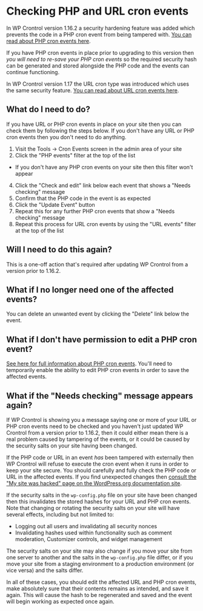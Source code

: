 # Checking PHP and URL cron events

In WP Crontrol version 1.16.2 a security hardening feature was added which prevents the code in a PHP cron event from being tampered with. [You can read about PHP cron events here](/docs/php-cron-events/).

If you have PHP cron events in place prior to upgrading to this version then *you will need to re-save your PHP cron events* so the required security hash can be generated and stored alongside the PHP code and the events can continue functioning.

In WP Crontrol version 1.17 the URL cron type was introduced which uses the same security feature. [You can read about URL cron events here](/docs/php-cron-events/).

## What do I need to do?

If you have URL or PHP cron events in place on your site then you can check them by following the steps below. If you don't have any URL or PHP cron events then you don't need to do anything.

1. Visit the Tools → Cron Events screen in the admin area of your site
2. Click the "PHP events" filter at the top of the list
  - If you don't have any PHP cron events on your site then this filter won't appear
4. Click the "Check and edit" link below each event that shows a "Needs checking" message
5. Confirm that the PHP code in the event is as expected
6. Click the "Update Event" button
7. Repeat this for any further PHP cron events that show a "Needs checking" message
8. Repeat this process for URL cron events by using the "URL events" filter at the top of the list

## Will I need to do this again?

This is a one-off action that's required after updating WP Crontrol from a version prior to 1.16.2.

## What if I no longer need one of the affected events?

You can delete an unwanted event by clicking the "Delete" link below the event.

## What if I don't have permission to edit a PHP cron event?

[See here for full information about PHP cron events](/docs/php-cron-events/). You'll need to temporarily enable the ability to edit PHP cron events in order to save the affected events.

## What if the "Needs checking" message appears again?

If WP Crontrol is showing you a message saying one or more of your URL or PHP cron events need to be checked and you haven't just updated WP Crontrol from a version prior to 1.16.2, then it could either mean there is a real problem caused by tampering of the events, or it could be caused by the security salts on your site having been changed.

If the PHP code or URL in an event *has* been tampered with externally then WP Crontrol will refuse to execute the cron event when it runs in order to keep your site secure. You should carefully and fully check the PHP code or URL in the affected events. If you find unexpected changes then [consult the "My site was hacked" page on the WordPress.org documentation site](https://wordpress.org/documentation/article/faq-my-site-was-hacked/).

If the security salts in the `wp-config.php` file on your site have been changed then this invalidates the stored hashes for your URL and PHP cron events. Note that changing or rotating the security salts on your site will have several effects, including but not limited to:

  - Logging out all users and invalidating all security nonces
  - Invalidating hashes used within functionality such as comment moderation, Customizer controls, and widget management

The security salts on your site may also change if you move your site from one server to another and the salts in the `wp-config.php` file differ, or if you move your site from a staging environment to a production environment (or vice versa) and the salts differ.

In all of these cases, you should edit the affected URL and PHP cron events, make absolutely sure that their contents remains as intended, and save it again. This will cause the hash to be regenerated and saved and the event will begin working as expected once again.
